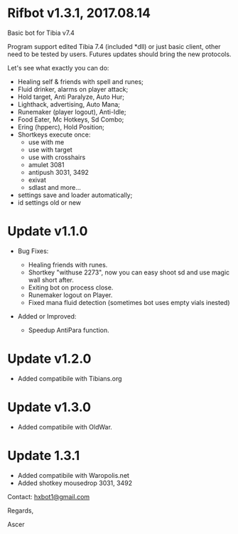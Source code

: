 # Rifbot v1.3.1, 2017.08.14
Basic bot for Tibia v7.4

Program support edited Tibia 7.4 (included *dll) or just basic client, other need to be tested by users. Futures updates should bring the new protocols.


Let's see what exactly you can do:

- Healing self & friends with spell and runes;
- Fluid drinker, alarms on player attack;
- Hold target, Anti Paralyze, Auto Hur;
- Lighthack, advertising, Auto Mana;
- Runemaker (player logout), Anti-Idle;
- Food Eater, Mc Hotkeys, Sd Combo;
- Ering (hpperc), Hold Position;
- Shortkeys execute once:
    - use with me
    - use with target
    - use with crosshairs
    - amulet 3081
    - antipush 3031, 3492
    - exivat
    - sdlast and more...
- settings save and loader automatically;
- id settings old or new

# Update v1.1.0

- Bug Fixes:
	- Healing friends with runes.
	- Shortkey "withuse 2273", now you can easy shoot sd and use magic wall short after.
	- Exiting bot on process close.
	- Runemaker logout on Player.
	- Fixed mana fluid detection (sometimes bot uses empty vials inested)

- Added or Improved:
	- Speedup AntiPara function.


# Update v1.2.0

- Added compatibile with Tibians.org

# Update v1.3.0

- Added compatibile with OldWar.

# Update 1.3.1

- Added compatibile with Waropolis.net
- Added shotkey mousedrop 3031, 3492


Contact: hxbot1@gmail.com



Regards,

Ascer
